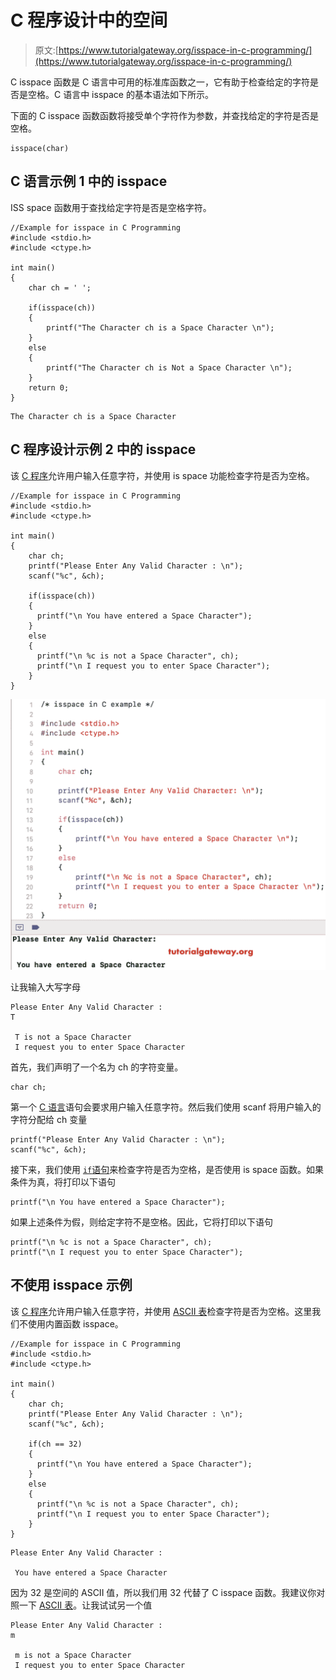 # C 程序设计中的空间

> 原文:[https://www.tutorialgateway.org/isspace-in-c-programming/](https://www.tutorialgateway.org/isspace-in-c-programming/)

C isspace 函数是 C 语言中可用的标准库函数之一，它有助于检查给定的字符是否是空格。C 语言中 isspace 的基本语法如下所示。

下面的 C isspace 函数函数将接受单个字符作为参数，并查找给定的字符是否是空格。

```
isspace(char)
```

## C 语言示例 1 中的 isspace

ISS space 函数用于查找给定字符是否是空格字符。

```
//Example for isspace in C Programming
#include <stdio.h>
#include <ctype.h>

int main()
{
    char ch = ' ';

    if(isspace(ch))
    {
        printf("The Character ch is a Space Character \n");
    }
    else
    {
        printf("The Character ch is Not a Space Character \n");
    }
    return 0;
}
```

```
The Character ch is a Space Character 
```

## C 程序设计示例 2 中的 isspace

该 [C 程序](https://www.tutorialgateway.org/c-programming-examples/)允许用户输入任意字符，并使用 is space 功能检查字符是否为空格。

```
//Example for isspace in C Programming
#include <stdio.h>
#include <ctype.h>

int main()
{
    char ch;
    printf("Please Enter Any Valid Character : \n");
    scanf("%c", &ch);

    if(isspace(ch))
    {
      printf("\n You have entered a Space Character");         
    }
    else
    {
      printf("\n %c is not a Space Character", ch);
      printf("\n I request you to enter Space Character");	
    }
}

```

![isspace in C programming 2](img/0d941464390607d82ca1e5c0bd75884c.png)

让我输入大写字母

```
Please Enter Any Valid Character : 
T

 T is not a Space Character
 I request you to enter Space Character
```

首先，我们声明了一个名为 ch 的字符变量。

```
char ch;
```

第一个 [C 语言](https://www.tutorialgateway.org/c-programming/)语句会要求用户输入任意字符。然后我们使用 scanf 将用户输入的字符分配给 ch 变量

```
printf("Please Enter Any Valid Character : \n");
scanf("%c", &ch);
```

接下来，我们使用 [`if`语句](https://www.tutorialgateway.org/if-statement-in-c/)来检查字符是否为空格，是否使用 is space 函数。如果条件为真，将打印以下语句

```
printf("\n You have entered a Space Character");
```

如果上述条件为假，则给定字符不是空格。因此，它将打印以下语句

```
printf("\n %c is not a Space Character", ch);
printf("\n I request you to enter Space Character");
```

## 不使用 isspace 示例

该 [C 程序](https://www.tutorialgateway.org/c-programming-examples/)允许用户输入任意字符，并使用 [ASCII 表](https://www.tutorialgateway.org/ascii-table/)检查字符是否为空格。这里我们不使用内置函数 isspace。

```
//Example for isspace in C Programming
#include <stdio.h>
#include <ctype.h>

int main()
{
    char ch;
    printf("Please Enter Any Valid Character : \n");
    scanf("%c", &ch);

    if(ch == 32)
    {
      printf("\n You have entered a Space Character");         
    }
    else
    {
      printf("\n %c is not a Space Character", ch);
      printf("\n I request you to enter Space Character");	
    }
}
```

```
Please Enter Any Valid Character : 

 You have entered a Space Character
```

因为 32 是空间的 ASCII 值，所以我们用 32 代替了 C isspace 函数。我建议你对照一下 [ASCII 表](https://www.tutorialgateway.org/ascii-table/)。让我试试另一个值

```
Please Enter Any Valid Character : 
m

 m is not a Space Character
 I request you to enter Space Character
```